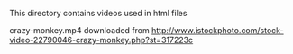 This directory contains videos used in html files
 
 crazy-monkey.mp4 downloaded from http://www.istockphoto.com/stock-video-22790046-crazy-monkey.php?st=317223c